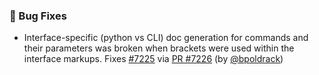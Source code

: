 ### 🐛 Bug Fixes

- Interface-specific (python vs CLI) doc generation for commands and their parameters was broken when brackets were used within the interface markups. 
  Fixes [#7225](https://github.com/datalad/datalad/issues/7225) via
  [PR #7226](https://github.com/datalad/datalad/pull/7226)
  (by [@bpoldrack](https://github.com/bpoldrack))
